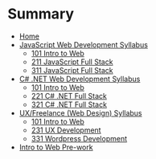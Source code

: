 # Summary

* [Home](./README.md)
* [JavaScript Web Development Syllabus](FSWD-JS.md)
  * [101 Intro to Web](FSWD-JS.md#101-intro-to-web)
  * [211 JavaScript Full Stack](/FSWD-JS.md#211-javascript-full-stack)
  * [311 JavaScript Full Stack](/FSWD-JS.md#311-javascript-full-stack)
* [C# .NET Web Development Syllabus](FSWD-CSHARPDOTNET.md)
  * [101 Intro to Web](/FSWD-CSHARPDOTNET.md#101-intro-to-web)
  * [221 C# .NET Full Stack](/FSWD-CSHARPDOTNET.md#221-c-net-full-stack)
  * [321 C# .NET Full Stack](/FSWD-CSHARPDOTNET.md#321-c-net-full-stack)
* [UX/Freelance (Web Design) Syllabus](FSWD-WEBDESIGN.md)
  * [101 Intro to Web](FSWD-WEBDESIGN.md#101-intro-to-web)
  * [231 UX Development](/FSWD-WEBDESIGN.md#web-design-231-intermediate)
  * [331 Wordpress Development](/FSWD-WEBDESIGN.md#web-design-331-advanced)
* [Intro to Web Pre-work](0Prep.md)
<!-- * Events
  * [Intro to Web Dev](intro-to-web-dev.md)
  * [Whiteboarding](whiteboarding.md)
  * [Intro to WebVR](webvr.md)
  * Intro to React + Redux
    * [ES6 and JSX](react-workshop/00es6.md)
    * [React](react-workshop/01react.md)
    * [Redux](react-workshop/02redux.md)
    * [Webpack](react-workshop/03webpack.md) -->
